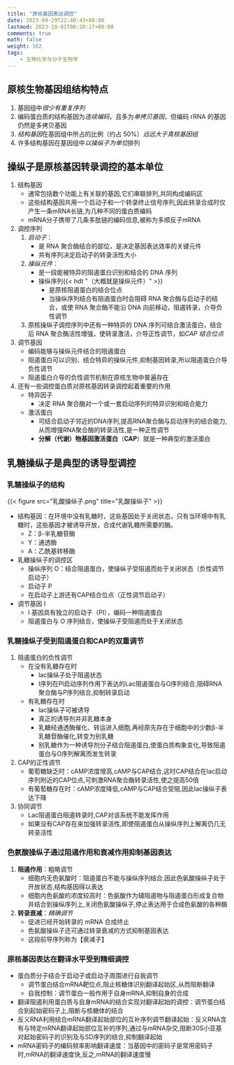 ```yaml
---
title: "原核基因表达调控"
date: 2023-09-29T22:40:43+08:00
lastmod: 2023-10-01T00:20:27+08:00
comments: true
math: false
weight: 162
tags:
    - 生物化学与分子生物学
---
```


## 原核生物基因组结构特点

1. 基因组中*很少有重复序列*
2. 编码蛋白质的结构基因为*连续编码*，且多为*单拷贝基因*，但编码 rRNA 的基因仍然是多拷贝基因
3. *结构基因*在基因组中所占的比例（约占 50%）*远远大于真核基因组*
4. 许多结构基因在基因组中*以操纵子为单位*排列

## 操纵子是原核基因转录调控的基本单位

1. 结构基因
    - 通常包括数个功能上有关联的基因,它们串联排列,共同构成编码区
    - 这些结构基因共用一个启动子和一个转录终止信号序列,因此转录合成时仅产生一条mRNA长链,为几种不同的蛋白质编码
    - mRNA分子携带了几条多肽链的编码信息,被称为多顺反子mRNA
2. 调控序列
    1. *启动子*：
        - 是 RNA 聚合酶结合的部位，是决定基因表达效率的关键元件
        - 共有序列决定启动子的转录活性大小
    2. *操纵元件*：
        - 是一段能被特异的阻遏蛋白识别和结合的 DNA 序列
        - 操纵序列{{< hdt "（大概就是操纵元件）" >}}
            - 是原核阻遏蛋白的结合位点
            - 当操纵序列结合有阻遏蛋白时会阻碍 RNA 聚合酶与启动子的结合，或使 RNA 聚合酶不能沿 DNA 向前移动，阻遏转录，介导负性调节
    3. 原核操纵子调控序列中还有一种特异的 DNA 序列可结合激活蛋白，结合后 RNA 聚合酶活性增强，使转录激活，介导正性调节，如*CAP 结合位点*
3. 调节基因
    - 编码能够与操纵元件结合的阻遏蛋白
    - 阻遏蛋白可以识别、结合特异的操纵元件,抑制基因转录,所以阻遏蛋白介导负性调节
    - 阻遏蛋白介导的负性调节机制在原核生物中普遍存在
4. 还有一些调控蛋白质对原核基因转录调控起着重要的作用
    - 特异因子
        - 决定 RNA 聚合酶对一个或一套启动序列的特异识别和结合能力
    - 激活蛋白
        - 可结合启动子邻近的DNA序列,提高RNA聚合酶与启动序列的结合能力,从而增强RNA聚合酶的转录活性,是一种正性调节
        - **分解（代谢）物基因激活蛋白**（**CAP**）就是一种典型的激活蛋白

## 乳糖操纵子是典型的诱导型调控

### 乳糖操纵子的结构

{{< figure src="乳酸操纵子.png" title="乳酸操纵子" >}}

- 结构基因：在环境中没有乳糖时，这些基因处于关闭状态，只有当环境中有乳糖时，这些基因才被诱导开放，合成代谢乳糖所需要的酶。
    - Z：β-半乳糖苷酶
    - Y：通透酶
    - A：乙酰基转移酶
- 乳糖操纵子的调控区
    - 操纵序列 O：结合阻遏蛋白，使操纵子受阻遏而处于关闭状态（负性调节启动子）
    - 启动子 P
    - 在启动子上游还有CAP结合位点（正性调节启动子）
- 调节基因 I
    - I 基因具有独立的启动子（PI），编码一种阻遏蛋白
    - 阻遏蛋白与 O 序列结合，使操纵子受阻遏而处于关闭状态

### 乳糖操纵子受到阻遏蛋白和CAP的双重调节

1. 阻遏蛋白的负性调节
    - 在没有乳糖存在时
        - lac操纵子处于阻遏状态
        - I序列在PI启动序列作用下表达的Lac阻遏蛋白与O序列结合,阻碍RNA聚合酶与P序列结合,抑制转录启动
    - 有乳糖存在时
        - lac操纵子可被诱导
        - 真正的诱导剂并非乳糖本身
        - 乳糖经通透酶催化、转运进入细胞,再经原先存在于细胞中的少数β-半乳糖苷酶催化,转变为别乳糖
        - 别乳糖作为一种诱导剂分子结合阻遏蛋白,使蛋白质构象变化,导致阻遏蛋白与O序列解离而发生转录
2. CAP的正性调节
    - 葡萄糖缺乏时：cAMP浓度增高,cAMP与CAP结合,这时CAP结合在lac启动序列附近的CAP位点,可刺激RNA聚合酶转录活性,使之提高50倍
    - 有葡萄糖存在时：cAMP浓度降低,cAMP与CAP结合受阻,因此lac操纵子表达下降
3. 协同调节
    - Lac阻遏蛋白阻遏转录时,CAP对该系统不能发挥作用
    - 如果没有CAP存在来加强转录活性,即使阻遏蛋白从操纵序列上解离仍几无转录活性

### 色氨酸操纵子通过阻遏作用和衰减作用抑制基因表达

1. **阻遏作用**：粗略调节
    - 细胞内无色氨酸时：阻遏蛋白不能与操纵序列结合,因此色氨酸操纵子处于开放状态,结构基因得以表达
    - 细胞内色氨酸的浓度较高时：色氨酸作为辅阻遏物与阻遏蛋白形成复合物并结合到操纵序列上,关闭色氨酸操纵子,停止表达用于合成色氨酸的各种酶
2. **转录衰减**：*精确调节*
    - 促进已经开始转录的 mRNA 合成终止
    - 色氨酸操纵子还可通过转录衰减的方式抑制基因表达
    - 这段前导序列称为【衰减子】

### 原核基因表达在翻译水平受到精细调控

- 蛋白质分子结合于启动子或启动子周围进行自我调节
    - 调节蛋白结合mRNA靶位点,阻止核糖体识别翻译起始区,从而阻断翻译
    - 自我控制：调节蛋白一般作用于自身mRNA,抑制自身的合成
- 翻译阻遏利用蛋白质与自身mRNA的结合实现对翻译起始的调控：调节蛋白结合到起始密码子上,阻断与核糖体的结合
- 反义RNA利用结合mRNA翻译起始部位的互补序列调节翻译起始：反义RNA含有与特定mRNA翻译起始部位互补的序列,通过与mRNA杂交,阻断30S小亚基对起始密码子的识别及与SD序列的结合,抑制翻译起始
- mRNA密码子的编码频率影响翻译速度：当基因中的密码子是常用密码子时,mRNA的翻译速度快,反之,mRNA的翻译速度慢
